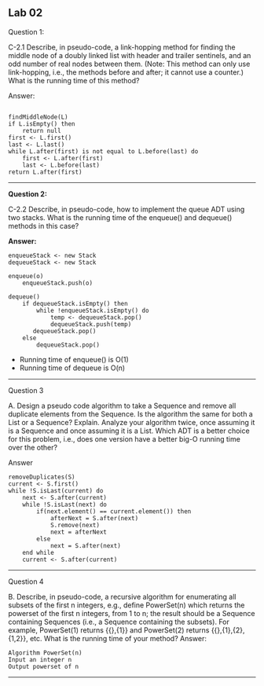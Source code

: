 ## Lab 02

Question 1:

C-2.1 Describe, in pseudo-code, a link-hopping method for finding the middle node of a doubly linked list with header and trailer sentinels, and an odd number of real nodes between them. (Note: This method can only use link-hopping, i.e., the methods before and after; it cannot use a counter.) What is the running time of this method?

Answer:

```pseudo

findMiddleNode(L)
if L.isEmpty() then
    return null
first <- L.first()
last <- L.last()
while L.after(first) is not equal to L.before(last) do
    first <- L.after(first)
    last <- L.before(last)
return L.after(first)

```

---

**Question 2:**

C-2.2 Describe, in pseudo-code, how to implement the queue ADT using two stacks. What is the running time of the enqueue() and dequeue() methods in this case?

**Answer:**

```pseudo
enqueueStack <- new Stack
dequeueStack <- new Stack

enqueue(o)
    enqueueStack.push(o)

dequeue()
    if dequeueStack.isEmpty() then
        while !enqueueStack.isEmpty() do
            temp <- dequeueStack.pop()
            dequeueStack.push(temp)
       dequeueStack.pop()
    else
        dequeueStack.pop()
```

- Running time of enqueue() is O(1)
- Running time of dequeue is O(n)

---

Question 3

A. Design a pseudo code algorithm to take a Sequence and remove all duplicate elements from the Sequence. Is the algorithm the same for both a List or a Sequence? Explain. Analyze your algorithm twice, once assuming it is a Sequence and once assuming it is a List. Which ADT is a better choice for this problem, i.e., does one version have a better big-O running time over the other?

Answer

```pseudo
removeDuplicates(S)
current <- S.first()
while !S.isLast(current) do
    next <- S.after(current)
    while !S.isLast(next) do
        if(next.element() == current.element()) then
            afterNext = S.after(next)
            S.remove(next)
            next = afterNext
        else
            next = S.after(next)
    end while
    current <- S.after(current)

```

---

Question 4

B. Describe, in pseudo-code, a recursive algorithm for enumerating all subsets of the first n integers, e.g., define PowerSet(n) which returns the powerset of the first n integers, from 1 to n; the result should be a Sequence containing Sequences (i.e., a Sequence containing the subsets). For example, PowerSet(1) returns {{},{1}} and PowerSet(2) returns {{},{1},{2},{1,2}}, etc. What is the running time of your method?
Answer:

```
Algorithm PowerSet(n)
Input an integer n
Output powerset of n
```

---
